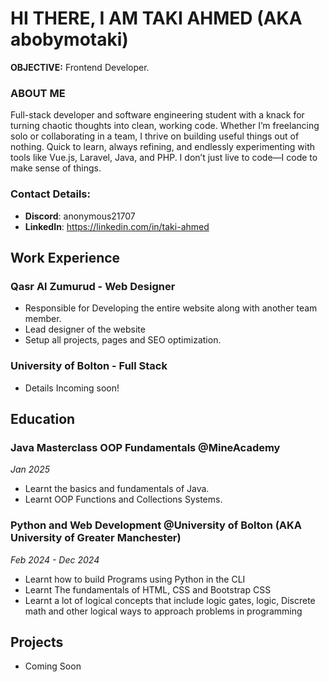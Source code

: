 # HI THERE, I AM TAKI AHMED (AKA abobymotaki)

**OBJECTIVE:** Frontend Developer.
### ABOUT ME
Full-stack developer and software engineering student with a knack for turning chaotic thoughts into clean, working code. Whether I’m freelancing solo or collaborating in a team, I thrive on building useful things out of nothing. Quick to learn, always refining, and endlessly experimenting with tools like Vue.js, Laravel, Java, and PHP. I don’t just live to code—I code to make sense of things.

### Contact Details:
- **Discord**: anonymous21707
- **LinkedIn**: https://linkedin.com/in/taki-ahmed


## Work Experience
### **Qasr Al Zumurud** - Web Designer
- Responsible for Developing the entire website along with another team member.
- Lead designer of the website
- Setup all projects, pages and SEO optimization.
### **University of Bolton** - Full Stack 
- Details Incoming soon!


## Education
### Java Masterclass OOP Fundamentals @MineAcademy
*Jan 2025*
- Learnt the basics and fundamentals of Java.
- Learnt OOP Functions and Collections Systems.
### Python and Web Development @University of Bolton (AKA University of Greater Manchester)
*Feb 2024 - Dec 2024*
- Learnt how to build Programs using Python in the CLI
- Learnt The fundamentals of HTML, CSS and Bootstrap CSS
- Learnt a lot of logical concepts that include logic gates, logic, Discrete math and other logical ways to approach problems in programming


## Projects
- Coming Soon
